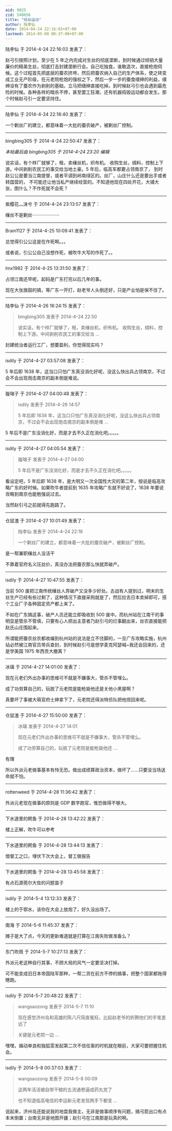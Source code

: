 ```yaml
---
aid: 9025
zid: 540656
title: "绞丝运动"
author: 陆李仙
date: 2014-04-24 22:16:03+07:00
lastmod: 2014-05-08 00:37:00+07:00
---
```


陆李仙 于 2014-4-24 22:16:03 发表了：

赵弓引按照计划，至少在 5 年之内完成对生丝的彻底垄断，到时候通过倾销大量廉价的精美生丝，彻底打击封建垄断行会。自己吃独食。谁敢造次，直接枪炮伺候。这个过程首先把底层的蚕农挤垮，然后把蚕农纳入自己的生产体系，使之转变成工业无产阶级，在元老院枪炮的强权之下，然后一步一步的蚕食缙绅的利益，缙绅没有了蚕农作为剥削的基础，立马把缙绅直接吃掉。到时候赵弓引也会遇到最危险的时候。各种各样的暗杀不停，甚至罢工狂潮，还有机器捣毁运动都会发生。那个时候赵弓引一定要坚持住。

---

陆李仙 于 2014-4-24 22:18:40 发表了：

一个剿丝厂的建立，都意味着一大批的蚕农破产，被剿丝厂控制。

---

bingbing305 于 2014-4-24 22:50:47 发表了：

_本帖最后由 bingbing305 于 2014-4-24 23:20 编辑_

说实话，有个样厂就够了，租，卖缫丝机，织布机。 收购生丝，绸料，控制上下游。中间剥削农民工的事交给当地土豪。5 年后，临高军都要占领南京了， 到时赵公公是要当江南提督，或者平调到岭南绿区的。丝厂，山庄什么还是要出手或者转国营的， 不可能还让他当私产继续经营的。不知道他现在四处开花，大铺大张，图什么？不作死就不会死？

---

紫樱花灬沫兮 于 2014-4-24 23:13:57 发表了：

缫丝不是剿丝·····················

---

Brain1127 于 2014-4-25 10:09:41 发表了：

总觉得引公公这是在作死啊。。。

或者说，引公公自己没想作死，被吹牛大写的作死了。。

---

lmx1982 于 2014-4-25 13:31:50 发表了：

占领江南还早呢，起码是广东打完以后几年的事。

现在大张旗鼓的搞，等广东一开打，赵老爷人头倒还好，只是产业怕是保不住了。

---

陆李仙 于 2014-4-26 16:24:15 发表了：

> bingbing305 发表于 2014-4-24 22:50
>
> 说实话，有个样厂就够了，租，卖缫丝机，织布机。 收购生丝，绸料，控制上下游。中间剥削农民工的事交给当 ...

封建统治者运行工厂，想要盈利，你觉得现实吗？

---

isdily 于 2014-4-27 03:57:08 发表了：

5 年后即 1638 年，这当口只怕广东真没消化好呢，没这么快出兵占领南京，不过会不会出现炮击南京的副本倒是难说。

---

璇瑢子 于 2014-4-27 04:00:48 发表了：

> isdily 发表于 2014-4-26 14:57
>
> 5 年后即 1638 年，这当口只怕广东真没消化好呢，没这么快出兵占领南京，不过会不会出现炮击南京的副本倒是难 ...

5 年后不是广东没消化好，而是才去不久正在消化吧。。。。。

---

isdily 于 2014-4-27 04:05:54 发表了：

> 璇瑢子 发表于 2014-4-27 04:00
>
> 5 年后不是广东没消化好，而是才去不久正在消化吧。。。。。

看设定吧，5 年后即 1638 年，是大明又一次全国性大灾的第二年，按说是临高攻略广东的好时候。如果吹牛者提前到 1635 年攻略广东就不好说了，1638 年要说攻略到南京也能勉强说过去。

当然赵引弓之前就得先跑路了。

---

仓鼠渣 于 2014-4-27 10:01:49 发表了：

> 陆李仙 发表于 2014-4-24 22:18
>
> 一个剿丝厂的建立，都意味着一大批的蚕农破产，被剿丝厂控制。

是一帮兼职缫丝人没活干

不靠着官府名义压丝价，真没办法把蚕农那么快就弄破产。

---

isdily 于 2014-4-27 10:47:55 发表了：

当前 500 废把江南传统缫丝人弄破产又没多少好处。古战有人提到过，明末的生丝生产已经有些过剩了，这种情况下直接采购就是了，然后拉去日本卖掉即可，搭个工业厂子各种固定资产都上来了。

不如在广东搞这事，破产人员还能立即吸收到 500 废中。而杭州站在江南干的事明显是管杀不管填，只要有心人把出主意者乃赵引弓的烂事翻出来，丝农直接能把赵氏山庄围起来。

所谓能把蚕农丝农都收编到杭州站的说法是立不住脚的，一旦广东攻略实施，杭州站必然被江南官员带兵查封，到时候赵引弓是想学麦克阿瑟喊~我还会回来的，还是学美国 1975 年西贡大撤离？

---

冰璃 于 2014-4-27 14:01:00 发表了：

现在元老们外出办事的思维可不就是不嫌事大，管杀不管埋么。

成了功劳算自己的，玩脱了元老院是能枪毙他还是关他小黑屋啊？

真要坏了事被大萌官府士绅拿下了，元老院还得派特侦队把他捞回来呢。

---

仓鼠渣 于 2014-4-27 15:50:00 发表了：

> 冰璃 发表于 2014-4-27 14:01
>
> 现在元老们外出办事的思维可不就是不嫌事大，管杀不管埋么。
>
> 成了功劳算自己的，玩脱了元老院是能枪毙他还 ...

有理

所以外派元老做事基本有恃无恐。做出成绩算政治资本，做坏了……只要没当场送命就不怕。

---

rottenweed 于 2014-4-28 11:36:42 发表了：

外派元老现在做事的原则是 GDP 数字跑官，惟恐做得不够大。

---

下水道里的鳄鱼 于 2014-4-28 13:42:22 发表了：

楼上正解，吹牛可以参考

---

下水道里的鳄鱼 于 2014-4-28 13:44:13 发表了：

借督工之口，埋伏下次大会上，督工做报告

---

下水道里的鳄鱼 于 2014-4-28 13:45:58 发表了：

有点石源莞尔大佐的问题苗子

---

isdily 于 2014-5-4 13:12:33 发表了：

楼上的于鄂水，该你在大会上放炮了，好久没出场了。

---

南海 于 2014-5-6 11:45:37 发表了：

摊子是大了点，今天的更新难道就是打算在江南失败做准备么？

---

东门吹雨 于 2014-5-7 10:27:13 发表了：

外派元老这种自行其事，不顾大局的风气一定要坚决打掉。

可不能变成旧日本帝国陆军那种，一帮二货在前方不停的搞事，把整个国家都拖得瞎跑。

---

isdily 于 2014-5-7 20:48:22 发表了：

> wangsaozong 发表于 2014-5-7 11:10
>
> 现在感觉济州岛和高雄的陈八尺简直冤枉，比起赵老爷的折腾他们的手笔差远了
>
> 关键是元老院一边 ...

嘿嘿，煽动单良和独狐雯发起第二次不信任案的时机就在眼前，大家可要把握住机会。

---

isdily 于 2014-5-8 00:37:03 发表了：

> wangsaozong 发表于 2014-5-8 00:09
>
> 这两年活活被自带干粮的五流通卷逼成药丸党了
>
> 也不知道临高电信的李运新元老发现两手下都变 ...

说起来，济州岛还能说我的地盘我做主，无非是做事顺序有问题，搞弓箭出口有点本末倒置；台南无非是地图开疆；赵引弓在江南那是玩真的啊。

---

